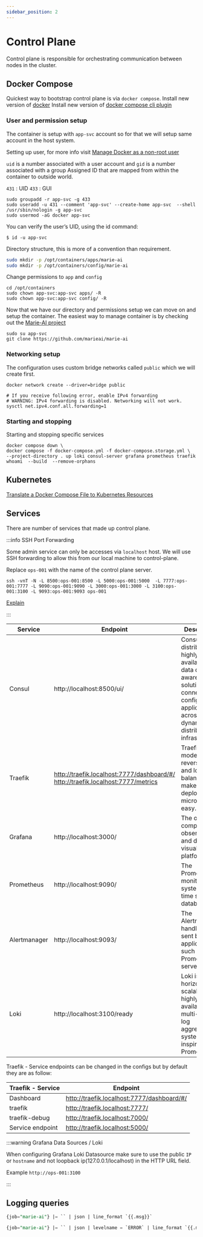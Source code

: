 ```yaml
---
sidebar_position: 2
---
```


# Control Plane
Control plane is responsible for orchestrating communication between nodes in the cluster.

## Docker Compose
Quickest way to bootstrap control plane is via `docker compose`.
Install new version of [docker](https://docs.docker.com/engine/install/ubuntu/#set-up-the-repository)
Install new version of [docker compose cli plugin](https://docs.docker.com/compose/install/)


### User and permission setup
The container is setup with `app-svc` account so for that we will setup same account in the host system.

Setting up user, for more info visit [Manage Docker as a non-root user](https://docs.docker.com/engine/install/linux-postinstall/#manage-docker-as-a-non-root-user)

`uid` is a number associated with a user account and `gid` is a number associated with a group
Assigned ID that are mapped from within the container to outside world.

`431` : UID
`433` : GUI

```shell
sudo groupadd -r app-svc -g 433
sudo useradd -u 431 --comment 'app-svc' --create-home app-svc  --shell /usr/sbin/nologin -g app-svc
sudo usermod -aG docker app-svc
```

You can verify the user’s UID, using the id command:
```shell
$ id -u app-svc
```

Directory structure, this is more of a convention than requirement.

```sh
sudo mkdir -p /opt/containers/apps/marie-ai
sudo mkdir -p /opt/containers/config/marie-ai
```

Change permissions to `app` and `config`

```shell
cd /opt/containers
sudo chown app-svc:app-svc apps/ -R
sudo chown app-svc:app-svc config/ -R
```

Now that we have our directory and permissions setup we can move on and setup the container.
The easiest way to manage container is by checking out the [Marie-AI project](https://github.com/gregbugaj/marie-ai.git)

```shell
sudo su app-svc
git clone https://github.com/marieai/marie-ai
```

### Networking setup
The configuration uses custom bridge networks called `public` which we will create first.

```shell
docker network create --driver=bridge public

# If you receive following error, enable IPv4 forwarding
# WARNING: IPv4 forwarding is disabled. Networking will not work.
sysctl net.ipv4.conf.all.forwarding=1
```

### Starting and stopping
Starting and stopping specific services

```shell
docker compose down \ 
docker compose -f docker-compose.yml -f docker-compose.storage.yml \
--project-directory . up loki consul-server grafana prometheus traefik whoami  --build  --remove-orphans
```

## Kubernetes 
[Translate a Docker Compose File to Kubernetes Resources](https://kubernetes.io/docs/tasks/configure-pod-container/translate-compose-kubernetes/)


## Services
There are number of services that made up control plane. 

:::info SSH Port Forwarding

Some admin service can only be accesses via `localhost` host. We will use SSH forwarding to allow this from our local machine to control-plane.

Replace `ops-001` with the name of the control plane server.
```shell
ssh -vnT -N -L 8500:ops-001:8500 -L 5000:ops-001:5000  -L 7777:ops-001:7777 -L 9090:ops-001:9090 -L 3000:ops-001:3000 -L 3100:ops-001:3100 -L 9093:ops-001:9093 ops-001
```

[Explain](https://explainshell.com/explain?cmd=ssh+-N+-L+8500%3Aops-001%3A8500+-L+7777%3Aops-001%3A7777+-L+9090%3Aops-001%3A9090+-L+3000%3Aops-001%3A3000+ops-001)

:::


| Service      | Endpoint                                                                              | Description                                                                                                                                                      |
|--------------|---------------------------------------------------------------------------------------|------------------------------------------------------------------------------------------------------------------------------------------------------------------|
| Consul       | http://localhost:8500/ui/                                                             | Consul is a distributed, highly available, and data center aware solution to connect and configure applications across dynamic, distributed infrastructure.      |
| Traefik      | http://traefik.localhost:7777/dashboard/#/ http://traefik.localhost:7777/metrics      | Traefik is a modern HTTP reverse proxy and load balancer that makes deploying microservices easy.                                                                |
| Grafana      | http://localhost:3000/                                                                | The open and composable observability and data visualization platform.                                                                                           |
| Prometheus   | http://localhost:9090/                                                                | The Prometheus monitoring system and time series database.                                                                                                       |
| Alertmanager | http://localhost:9093/                                                                | The Alertmanager handles alerts sent by client applications such as the Prometheus server.                                                                       |
| Loki         | http://localhost:3100/ready                                                           | Loki is a horizontally scalable, highly available, multi-tenant log aggregation system inspired by Prometheus                                                    |


Traefik - Service endpoints can be changed in the configs but by default they are as follow: 

| Traefik - Service | Endpoint                                   |
|-------------------|--------------------------------------------|
| Dashboard         | http://traefik.localhost:7777/dashboard/#/ |
| traefik           | http://traefik.localhost:7777/             |
| traefik-debug     | http://traefik.localhost:7000/             |
| Service endpoint  | http://traefik.localhost:5000/             |



:::warning Grafana Data Sources / Loki

When configuring Grafana Loki Datasource make sure to use the public `IP` or `hostname` and not loopback ip(127.0.0.1/localhost)
in the HTTP URL field.

Example 
`http://ops-001:3100`

:::


## Logging queries

```sql
{job="marie-ai"} |= `` | json | line_format `{{.msg}}`
```

```sql
{job="marie-ai"} |= `` | json | levelname = `ERROR` | line_format `{{.msg}}`
```